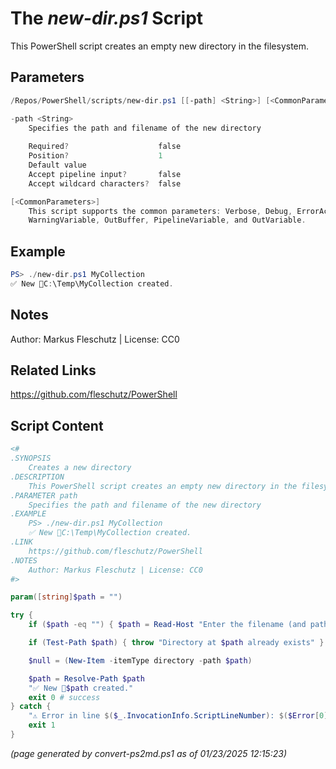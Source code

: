 The *new-dir.ps1* Script
===========================

This PowerShell script creates an empty new directory in the filesystem.

Parameters
----------
```powershell
/Repos/PowerShell/scripts/new-dir.ps1 [[-path] <String>] [<CommonParameters>]

-path <String>
    Specifies the path and filename of the new directory
    
    Required?                    false
    Position?                    1
    Default value                
    Accept pipeline input?       false
    Accept wildcard characters?  false

[<CommonParameters>]
    This script supports the common parameters: Verbose, Debug, ErrorAction, ErrorVariable, WarningAction, 
    WarningVariable, OutBuffer, PipelineVariable, and OutVariable.
```

Example
-------
```powershell
PS> ./new-dir.ps1 MyCollection
✅ New 📂C:\Temp\MyCollection created.

```

Notes
-----
Author: Markus Fleschutz | License: CC0

Related Links
-------------
https://github.com/fleschutz/PowerShell

Script Content
--------------
```powershell
<#
.SYNOPSIS
	Creates a new directory
.DESCRIPTION
	This PowerShell script creates an empty new directory in the filesystem.
.PARAMETER path
	Specifies the path and filename of the new directory
.EXAMPLE
	PS> ./new-dir.ps1 MyCollection
	✅ New 📂C:\Temp\MyCollection created.
.LINK
	https://github.com/fleschutz/PowerShell
.NOTES
	Author: Markus Fleschutz | License: CC0
#>

param([string]$path = "")

try {
	if ($path -eq "") { $path = Read-Host "Enter the filename (and path) of the new directory" }

	if (Test-Path $path) { throw "Directory at $path already exists" }

	$null =	(New-Item -itemType directory -path $path)

	$path = Resolve-Path $path
	"✅ New 📂$path created."
	exit 0 # success
} catch {
	"⚠️ Error in line $($_.InvocationInfo.ScriptLineNumber): $($Error[0])"
	exit 1
}
```

*(page generated by convert-ps2md.ps1 as of 01/23/2025 12:15:23)*
